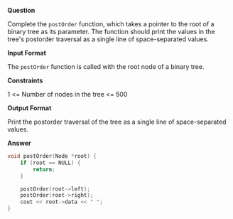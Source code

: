 **Question**

Complete the `postOrder` function, which takes a pointer to the root of a binary tree as its parameter. The function should print the values in the tree's postorder traversal as a single line of space-separated values.

**Input Format**

The `postOrder` function is called with the root node of a binary tree.

**Constraints**

1 <= Number of nodes in the tree <= 500

**Output Format**

Print the postorder traversal of the tree as a single line of space-separated values.

**Answer**

```cpp
void postOrder(Node *root) {
    if (root == NULL) {
        return;
    }

    postOrder(root->left);
    postOrder(root->right);
    cout << root->data << " ";
}
```

